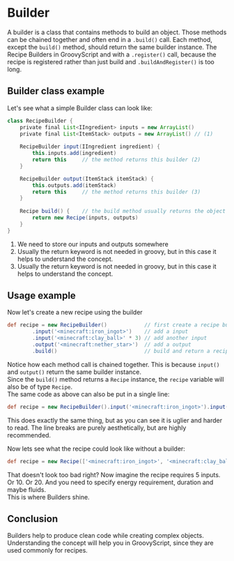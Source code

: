 # Builder

A builder is a class that contains methods to build an object. Those methods can be chained together and often end in a `.build()` call.
Each method, except the `build()` method, should return the same builder instance. 
The Recipe Builders in GroovyScript and with a `.register()` call, because the recipe is registered rather than just build and `.buildAndRegister()` is too long. 

## Builder class example
Let's see what a simple Builder class can look like:

```groovy
class RecipeBuilder {
    private final List<IIngredient> inputs = new ArrayList()
    private final List<ItemStack> outputs = new ArrayList() // (1)
    
    RecipeBuilder input(IIngredient ingredient) {
        this.inputs.add(ingredient)
        return this     // the method returns this builder (2)
    }

    RecipeBuilder output(ItemStack itemStack) {
        this.outputs.add(itemStack)
        return this     // the method returns this builder (3)
    }
    
    Recipe build() {    // the build method usually returns the object that will be build
        return new Recipe(inputs, outputs)
    }
}
```

1. We need to store our inputs and outputs somewhere
2. Usually the return keyword is not needed in groovy, but in this case it helps to understand the concept.
3. Usually the return keyword is not needed in groovy, but in this case it helps to understand the concept.

## Usage example
Now let's create a new recipe using the builder
```groovy
def recipe = new RecipeBuilder()            // first create a recipe builder instance
        .input('<minecraft:iron_ingot>')    // add a input
        .input('<minecraft:clay_ball>' * 3) // add another input
        .output('<minecraft:nether_star>')  // add a output
        .build()                            // build and return a recipe instance
```

Notice how each method call is chained together. This is because `input()` and `output()` return the same builder instance.<br>
Since the `build()` method returns a `Recipe` instance, the `recipe` variable will also be of type `Recipe`.<br>
The same code as above can also be put in a single line:
```groovy
def recipe = new RecipeBuilder().input('<minecraft:iron_ingot>').input('<minecraft:clay_ball>' * 3).output('<minecraft:nether_star>').build()
```
This does exactly the same thing, but as you can see it is uglier and harder to read. The line breaks are purely aesthetically, but are highly recommended.

Now lets see what the recipe could look like without a builder:
```groovy
def recipe = new Recipe(['<minecraft:iron_ingot>', '<minecraft:clay_ball>' * 3], ['<minecraft:nether_star>'])
```
That doesn't look too bad right? Now imagine the recipe requires 5 inputs. Or 10. Or 20. And you need to specify energy requirement, duration and maybe fluids.<br>
This is where Builders shine.

## Conclusion
Builders help to produce clean code while creating complex objects. 
Understanding the concept will help you in GroovyScript, since they are used commonly for recipes.